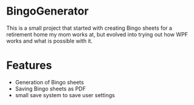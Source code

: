 # BingoGenerator
 
This is a small project that started with creating Bingo sheets for a retirement home my mom works at, but evolved into trying out how WPF works and what is possible with it.

# Features

- Generation of Bingo sheets
- Saving Bingo sheets as PDF
- small save system to save user settings
